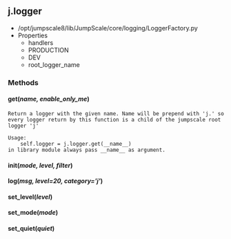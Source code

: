 <!-- toc -->
## j.logger

- /opt/jumpscale8/lib/JumpScale/core/logging/LoggerFactory.py
- Properties
    - handlers
    - PRODUCTION
    - DEV
    - root_logger_name

### Methods

#### get(*name, enable_only_me*) 

```
Return a logger with the given name. Name will be prepend with 'j.' so
every logger return by this function is a child of the jumpscale root logger 'j'

Usage:
    self.logger = j.logger.get(__name__)
in library module always pass __name__ as argument.

```

#### init(*mode, level, filter*) 

#### log(*msg, level=20, category='j'*) 

#### set_level(*level*) 

#### set_mode(*mode*) 

#### set_quiet(*quiet*) 

